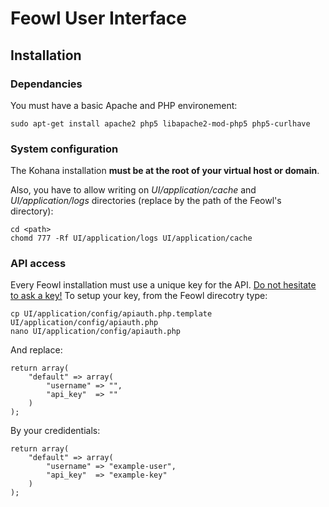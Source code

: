 # Feowl User Interface
## Installation
### Dependancies
You must have a basic Apache and PHP environement:

	sudo apt-get install apache2 php5 libapache2-mod-php5 php5-curlhave

### System configuration
The Kohana installation <b>must be at the root of your virtual host or domain</b>.

Also, you have to allow writing on <em>UI/application/cache</em> and <em>UI/application/logs</em> directories (replace <path> by the path of the Feowl's directory):

	cd <path>
	chomd 777 -Rf UI/application/logs UI/application/cache

### API access
Every Feowl installation must use a unique key for the API. [Do not hesitate to ask a key!](mailto:contact@feowl.com)
To setup your key, from the Feowl direcotry type:

	cp UI/application/config/apiauth.php.template UI/application/config/apiauth.php
	nano UI/application/config/apiauth.php
	
And replace:

	return array(
		"default" => array(
			"username" => "",
			"api_key"  => ""
		)
	);
	
By your credidentials:

	return array(
		"default" => array(
			"username" => "example-user",
			"api_key"  => "example-key"
		)
	);
